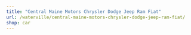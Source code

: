 ```yaml
---
title: "Central Maine Motors Chrysler Dodge Jeep Ram Fiat"
url: /waterville/central-maine-motors-chrysler-dodge-jeep-ram-fiat/
shop: car
---
```

